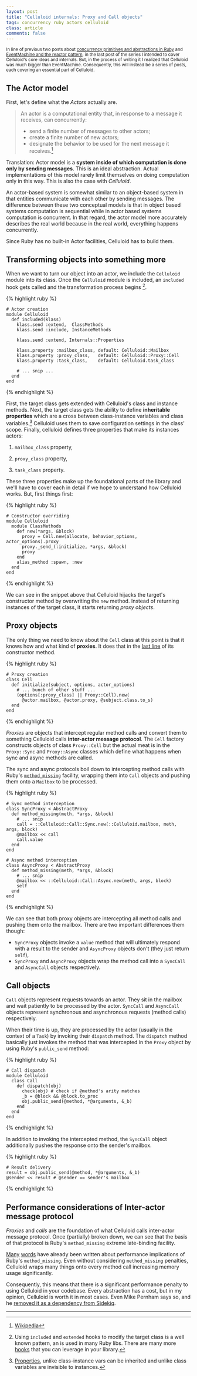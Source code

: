 ```yaml
---
layout: post
title: "Celluloid internals: Proxy and Call objects"
tags: concurrency ruby actors celluloid
class: article
comments: false
---
```


<small> In line of previous two posts about [concurrency primitives and abstractions in Ruby](/concurrency_primitives_and_abstractions_in_ruby) and [EventMachine and the reactor pattern](/eventmachine_internals_and_the_reactor_pattern), in the last post of the series I intended to cover Celluloid's core ideas and internals. But, in the process of writing it I realized that Celluloid was much bigger than EventMachine. Consequently, this will instead be a series of posts, each covering an essential part of Celluloid.</small>

## The Actor model

First, let's define what the *Actors* actually are.

> An actor is a computational entity that, in response to a message it receives, can concurrently:
> 
> * send a finite number of messages to other actors;
> * create a finite number of new actors;
> * designate the behavior to be used for the next message it receives.[^1]

Translation: Actor model is a **system inside of which computation is done only by sending messages**. This is an ideal abstraction. Actual implementations of this model rarely limit themselves on doing computation only in this way. This is also the case with _Celluloid_.

An actor-based system is somewhat similar to an object-based system in that entities communicate with each other by sending messages. The difference between these two conceptual models is that in object based systems computation is sequential while in actor based systems computation is concurrent. In that regard, the actor model more accurately describes the real world because in the real world, everything happens concurrently.

Since Ruby has no built-in Actor facilities, Celluloid has to build them.

## Transforming objects into something more

When we want to turn our object into an actor, we include the `Celluloid` module into its class. Once the `Celluloid` module is included, an `included` hook gets called and the transformation process begins [^2].

{% highlight ruby %}

    # Actor creation
    module Celluloid
      def included(klass)
        klass.send :extend,  ClassMethods
        klass.send :include, InstanceMethods
      
        klass.send :extend, Internals::Properties
      
        klass.property :mailbox_class, default: Celluloid::Mailbox
        klass.property :proxy_class,   default: Celluloid::Proxy::Cell
        klass.property :task_class,    default: Celluloid.task_class
    
        # ... snip ...
      end
    end

{% endhighlight %}

First, the target class gets extended with Celluloid's class and instance methods. Next, the target class gets the ability to define **inheritable properties** which are a cross between class-instance variables and class variables.[^3] Celluloid uses them to save configuration settings in the class' scope. Finally, celluloid defines three properties that make its instances actors:

1. `mailbox_class` property,

2. `proxy_class` property,

3. `task_class` property.

These three properties make up the foundational parts of the library and we'll have to cover each in detail if we hope to understand how Celluloid works. But, first things first:

{% highlight ruby %}

    # Constructor overriding
    module Celluloid
      module ClassMethods
        def new(*args, &block)
          proxy = Cell.new(allocate, behavior_options, actor_options).proxy
          proxy._send_(:initialize, *args, &block)
          proxy
        end
        alias_method :spawn, :new
      end
    end

{% endhighlight %}

We can see in the snippet above that Celluloid hijacks the target's constructor method by overwriting the `new` method. Instead of returning instances of the target class, it starts returning _proxy objects_.

## Proxy objects

The only thing we need to know about the `Cell` class at this point is that it knows how and what kind of __proxies__. It does that in the [last line](https://github.com/celluloid/celluloid/blob/v0.17.3/lib/celluloid/cell.rb#L44) of its constructor method.

{% highlight ruby %}

    # Proxy creation
    class Cell
      def initialize(subject, options, actor_options)
        # ... bunch of other stuff ...
        (options[:proxy_class] || Proxy::Cell).new(
          @actor.mailbox, @actor.proxy, @subject.class.to_s)
      end
    end

{% endhighlight %}


_Proxies_ are objects that intercept regular method calls and convert them to something Celluloid calls **inter-actor message protocol**. The `Cell` factory constructs objects of class `Proxy::Cell` but the actual meat is in the `Proxy::Sync` and `Proxy::Async` classes which define what happens when sync and async methods are called.

The sync and async protocols boil down to intercepting method calls with Ruby's [`method_missing`](http://ruby-doc.org/core-2.1.0/BasicObject.html#method-i-method_missing) facility, wrapping them into `Call` objects and pushing them onto a `Mailbox` to be processed.

{% highlight ruby %}

    # Sync method interception
    class SyncProxy < AbstractProxy
      def method_missing(meth, *args, &block)
	    # ... snip
        call = ::Celluloid::Call::Sync.new(::Celluloid.mailbox, meth, args, block)
        @mailbox << call
        call.value
      end
    end

    # Async method interception
    class AsyncProxy < AbstractProxy
      def method_missing(meth, *args, &block)
        # ... snip
        @mailbox << ::Celluloid::Call::Async.new(meth, args, block)
        self
      end
    end

{% endhighlight %}

We can see that both proxy objects are intercepting all method calls and pushing them onto the mailbox. There are two important differences them though:

* `SyncProxy` objects invoke a `value` method that will ultimately respond with a result to the sender and `AsyncProxy` objects don't (they just return `self`),
* `SyncProxy` and `AsyncProxy` objects wrap the method call into a `SyncCall` and `AsyncCall` objects respectively.

## Call objects

`Call` objects represent requests towards an actor. They sit in the mailbox and wait patiently to be processed by the actor. `SyncCall` and `AsyncCall` objects represent synchronous and asynchronous requests (method calls) respectively.

When their time is up, they are processed by the actor (usually in the context of a `Task`) by invoking their `dispatch` method. The `dispatch` method basically just invokes the method that was intercepted in the `Proxy` object by using Ruby's `public_send` method:

{% highlight ruby %}

    # Call dispatch
    module Celluloid
      class Call
        def dispatch(obj)
          check(obj) # check if @method's arity matches
          _b = @block && @block.to_proc
          obj.public_send(@method, *@arguments, &_b)
        end
      end
    end

{% endhighlight %}

In addition to invoking the intercepted method, the `SyncCall` object additionally pushes the response onto the sender's mailbox.

{% highlight ruby %}

	# Result delivery
    result = obj.public_send(@method, *@arguments, &_b)
    @sender << result # @sender == sender's mailbox

{% endhighlight %}

## Performance considerations of Inter-actor message protocol

_Proxies_ and _calls_ are the foundation of what Celluloid calls inter-actor message protocol. Once (partially) broken down, we can see that the basis of that protocol is Ruby's `method_missing` extreme late-binding facility.

[Many](http://technology.customink.com/blog/2012/06/18/profiling-openstruct-eager-loading-method-missing-and-lazy-loading/) [words](http://franck.verrot.fr/blog/2015/07/12/benchmarking-ruby-method-missing-and-define-method/) have already been written about performance implications of Ruby's `method_missing`. Even without considering `method_missing` penalties, Celluloid wraps many things onto every method call increasing memory usage significantly.

Consequently, this means that there is a significant performance penalty to using Celluloid in your codebase. Every abstraction has a cost, but in my opinion, Celluloid is worth it in most cases. Even Mike Pernham says so, and he [removed it as a dependency from Sidekiq](http://www.mikeperham.com/2015/10/14/should-you-use-celluloid/).

---
[^1]: [Wikipedia](https://en.wikipedia.org/wiki/Actor_model)
[^2]: Using `included` and `extended` hooks to modify the target class is a well known pattern, an is used in many Ruby libs. There are many more [hooks](http://stackoverflow.com/a/5168554) that you can leverage in your library.
[^3]: [Properties](https://github.com/celluloid/celluloid-essentials/blob/master/lib/celluloid/internals/properties.rb), unlike class-instance vars can be inherited and unlike class variables are invisible to instances.

